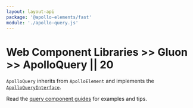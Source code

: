 ```yaml
---
layout: layout-api
package: '@apollo-elements/fast'
module: './apollo-query.js'
---
```

# Web Component Libraries >> Gluon >> ApolloQuery || 20

`ApolloQuery` inherits from `ApolloElement` and implements the [`ApolloQueryInterface`](/api/interfaces/query/).

Read the [query component guides](../../../../guides/building-apps/queries/) for examples and tips.
